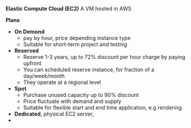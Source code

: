 **Elastic Compute Cloud (EC2)**
A VM hosted in AWS

**Plans**
- **On Demond**
	- pay by hour, price depending instance type
	- Suitable for short-term project and testnig
- **Reserved**
	- Reserve 1-3 years, up to 72% discount per hour charge by paying upfront
	- You can scheduled reserve instance, for fraction of a day/week/month
	- They operate at a regional level
- **Spot**
	- Purchase unused capacity up to 90% discount
	- Price fluctuate with demand and supply
	- Suitable for flexible start and end time application, e.g rendering.
- **Dedicated**, physical EC2 server, 
- 
